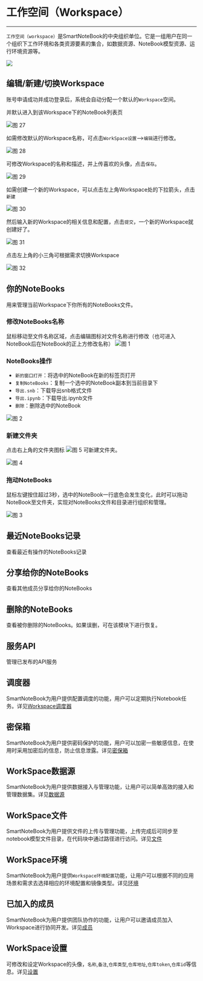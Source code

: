 # 工作空间（Workspace）
---
`工作空间（workspace）`是SmartNoteBook的中央组织单位。它是一组用户在同一个组织下工作环境和各类资源要素的集合，如数据资源、NoteBook模型资源、运行环境资源等。

![](/assets/ws.png)


## 编辑/新建/切换Workspace

账号申请成功并成功登录后，系统会自动分配一个默认的`Workspace`空间。

并默认进入到该Workspace下的NoteBook列表页

![图 27](../images/66e079028547834cff298270823fbc135ff64af8d6cfca0a8901c18c4375abe3.png)  


如需修改默认的Workspace名称，可点击`WorkSpace设置`-->`编辑`进行修改。

![图 28](../images/a4d1d202669f568b84dc573e105610f215c79321be6cc346cd2424e42afbd4ba.png)  

可修改Workspace的名称和描述，并上传喜欢的头像，点击`保存`。

![图 29](../images/679cc31de817cfe18e02802989854c2f31d95fec8396b0c859c384c24b0d0458.png)  


如需创建一个新的Workspace，可以点击左上角Workspace处的下拉箭头，点击`新建`

![图 30](../images/ebe4eaf923218346d5e34fa8aa77c9300b583c915900af3551e9352adbd31c4f.png)  

然后输入新的Workspace的相关信息和配置，点击`提交`，一个新的Workspace就创建好了。

![图 31](../images/94605c14c0fb9fdee6893ed9a1c7112807e87b3722becac8235f8af0288c2c2d.png) 

点击左上角的小三角可根据需求切换Workspace

![图 32](../images/80283774bbf123ed04218037a88244366d13bf6376f50a91011a1dd7e83f323e.png)  


## 你的NoteBooks

用来管理当前Workspace下你所有的NoteBooks文件。

### 修改NoteBooks名称

鼠标移动至文件名称区域，点击编辑图标对文件名称进行修改（也可进入NoteBook后在NoteBook的正上方修改名称）
![图 1](../images/%E4%BF%AE%E6%94%B9%E6%A0%87%E9%A2%98.png)  

### NoteBooks操作

- `新的窗口打开`：将选中的NoteBook在新的标签页打开
- `复制NoteBooks`：复制一个选中的NoteBook副本到当前目录下
- `导出.snb`：下载导出snb格式文件
- `导出.ipynb`：下载导出.ipynb文件
- `删除`：删除选中的NoteBook

![图 2](../images/NoteBooks%E6%93%8D%E4%BD%9C.png)  

### 新建文件夹

点击右上角的文件夹图标 ![图 5](../images/%E6%96%87%E4%BB%B6%E5%A4%B9%E5%9B%BE%E8%A1%A8.png) 可新建文件夹。

![图 4](../images/%E6%96%B0%E5%BB%BA%E6%96%87%E4%BB%B6%E5%A4%B9.png)  


### 拖动NoteBooks

鼠标左键按住超过3秒，选中的NoteBook一行底色会发生变化，此时可以拖动NoteBook至文件夹，实现对NoteBooks文件和目录进行组织和管理。

![图 3](../images/%E6%8B%96%E5%8A%A8NoteBooks.png)  


## 最近NoteBooks记录

查看最近有操作的NoteBooks记录

## 分享给你的NoteBooks

查看其他成员分享给你的NoteBooks

## 删除的NoteBooks

查看被你删除的NoteBooks。如果误删，可在该模块下进行恢复。

## 服务API

管理已发布的API服务

## 调度器

SmartNoteBook为用户提供配置调度的功能，用户可以定期执行Notebook任务。详见<a href="./Schedule.md" title="调度器">Workspace调度器</a>

## 密保箱

SmartNoteBook为用户提供密码保护的功能，用户可以加密一些敏感信息，在使用时采用加密后的信息，防止信息泄露。详见<a href="./Encryption.md" title="密保箱">密保箱</a>

## WorkSpace数据源

SmartNoteBook为用户提供数据接入与管理功能，让用户可以简单高效的接入和管理数据集。详见<a href="./DataSource.md" title="数据源">数据源</a>

## WorkSpace文件

SmartNoteBook为用户提供文件的上传与管理功能，上传完成后可同步至notebook模型文件目录，在代码块中通过路径进行访问。详见<a href="./Files.md" title="文件">文件</a>

## WorkSpace环境

SmartNoteBook为用户提供`Workspace环境配置`功能，让用户可以根据不同的应用场景和需求去选择相应的环境配置和镜像类型。详见<a href="./Environment.md" title="环境">环境</a>

## 已加入的成员

SmartNoteBook为用户提供团队协作的功能，让用户可以邀请成员加入Workspace进行协同开发。详见<a href="./Groups.md" title="成员">成员</a>

## WorkSpace设置

可修改和设定Workspace的头像，`名称`,`备注`,`仓库类型`,`仓库地址`,`仓库token`,`仓库id`等信息。详见<a href="./Settings.md" title="设置">设置</a>

